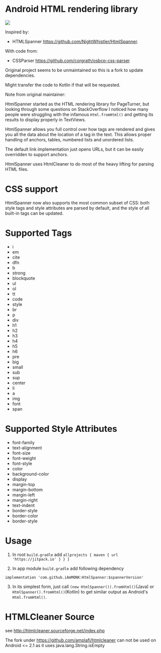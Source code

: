 # Android HTML rendering library

[![](https://jitpack.io/v/iAmMONK/HtmlSpanner.svg)](https://jitpack.io/#iAmMONK/HtmlSpanner)

Inspired by:

* HTMLSpanner https://github.com/NightWhistler/HtmlSpanner.

With code from:

* CSSParser https://github.com/corgrath/osbcp-css-parser

Original project seems to be unmaintained so this is a fork to update dependencies.

Might transfer the code to Kotlin if that will be requested.

Note from original maintainer:

HtmlSpanner started as the HTML rendering library for PageTurner, but looking through some questions
on StackOverflow I noticed how many people were struggling with the infamous ``Html.fromHtml()`` and
getting its results to display properly in TextViews.

HtmlSpanner allows you full control over how tags are rendered and gives you all the data about the
location of a tag in the text. This allows proper handling of anchors, tables, numbered lists and
unordered lists.

The default link implementation just opens URLs, but it can be easily overridden to support anchors.

HtmlSpanner uses HtmlCleaner to do most of the heavy lifting for parsing HTML files.

# CSS support

HtmlSpanner now also supports the most common subset of CSS: both style tags and style attributes
are parsed by default, and the style of all built-in tags can be updated.

# Supported Tags

* i
* em
* cite
* dfn
* b
* strong
* blockquote
* ul
* ol
* tt
* code
* style
* br
* p
* div
* h1
* h2
* h3
* h4
* h5
* h6
* pre
* big
* small
* sub
* sup
* center
* li
* a
* img
* font
* span

# Supported Style Attributes

* font-family
* text-alignment
* font-size
* font-weight
* font-style
* color
* background-color
* display
* margin-top
* margin-bottom
* margin-left
* margin-right
* text-indent
* border-style
* border-color
* border-style

# Usage

1. In root ``build.gradle`` add ``allprojects { maven { url 'https://jitpack.io' } } }``

2. In app module ``build.gradle`` add following dependency

``implementation 'com.github.iAmMONK:HtmlSpanner:$spannerVersion'``

3. In its simplest form, just call ``(new HtmlSpanner()).fromHtml()``(Java)
   or ``HtmlSpanner().fromHtml()``(Kotlin) to get similar output as Android's ``Html.fromHtml()``.

# HTMLCleaner Source

see http://htmlcleaner.sourceforge.net/index.php

The fork under https://github.com/amplafi/htmlcleaner can not be used on Android <= 2.1 as it uses
java.lang.String.isEmpty

